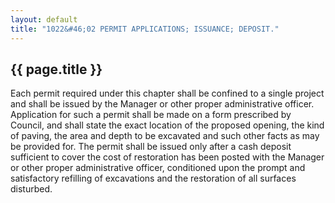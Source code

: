```yaml
---
layout: default 
title: "1022&#46;02 PERMIT APPLICATIONS; ISSUANCE; DEPOSIT."
---
```


{{ page.title }}
----------------

Each permit required under this chapter shall be confined to a single
project and shall be issued by the Manager or other proper
administrative officer. Application for such a permit shall be made on a
form prescribed by Council, and shall state the exact location of the
proposed opening, the kind of paving, the area and depth to be excavated
and such other facts as may be provided for. The permit shall be issued
only after a cash deposit sufficient to cover the cost of restoration
has been posted with the Manager or other proper administrative officer,
conditioned upon the prompt and satisfactory refilling of excavations
and the restoration of all surfaces disturbed.

